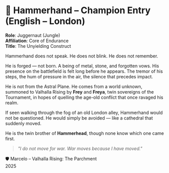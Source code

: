 # 📜 Hammerhand – Champion Entry (English – London)

**Role**: Juggernaut (Jungle)  
**Affiliation**: Core of Endurance  
**Title**: The Unyielding Construct

Hammerhand does not speak. He does not blink. He does not remember.

He is forged — not born. A being of metal, stone, and forgotten vows. His presence on the battlefield is felt long before he appears. The tremor of his steps, the hum of pressure in the air, the silence that precedes impact.

He is not from the Astral Plane. He comes from a world unknown, summoned to Valhalla Rising by **Frey** and **Freya**, twin sovereigns of the Tournament, in hopes of quelling the age-old conflict that once ravaged his realm.

If seen walking through the fog of an old London alley, Hammerhand would not be questioned. He would simply be avoided — like a cathedral that suddenly moved.

He is the twin brother of **Hammerhead**, though none know which one came first.

> *"I do not move for war. War moves because I have moved."*

🛡️ Marcelo – Valhalla Rising: The Parchment  
2025
